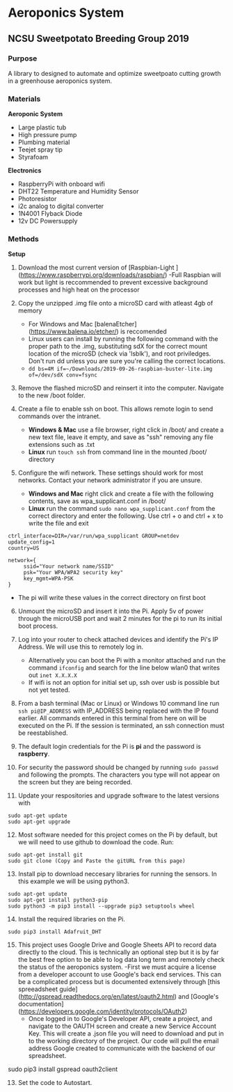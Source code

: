 # Aeroponics System
## NCSU Sweetpotato Breeding Group 2019


### Purpose

A library to designed to automate and optimize sweetpoato cutting growth in a greenhouse aeroponics system. 


### Materials

**Aeroponic System**
- Large plastic tub
- High pressure pump
- Plumbing material
- Teejet spray tip
- Styrafoam

**Electronics**
- RaspberryPi with onboard wifi
- DHT22 Temperature and Humidity Sensor
- Photoresistor
- i2c analog to digital converter
- 1N4001 Flyback Diode
- 12v DC Powersupply

### Methods

**Setup**
1. Download the most current version of [Raspbian-Light ] (https://www.raspberrypi.org/downloads/raspbian/)
      -Full Raspbian will work but light is reccommended to prevent excessive background processes and high heat on the processor
      
2. Copy the unzipped .img file onto a microSD card with atleast 4gb of memory
      - For Windows and Mac [balenaEtcher] (https://www.balena.io/etcher/) is reccomended
      - Linux users can install by running the following command with the proper path to the .img, substituting sdX for the correct mount location of the microSD (check via 'lsblk'), and root priviledges. Don't run dd unless you are sure you're calling the correct locations.
      - `dd bs=4M if=~/Downloads/2019-09-26-raspbian-buster-lite.img of=/dev/sdX conv=fsync`
      
3. Remove the flashed microSD and reinsert it into the computer. Navigate to the new /boot folder.

4. Create a file to enable ssh on boot. This allows remote login to send commands over the intranet.
      - **Windows & Mac** use a file browser, right click in /boot/ and create a new text file, leave it empty, and save as "ssh" removing any file extensions such as .txt
      - **Linux** run `touch ssh` from command line in the mounted /boot/ directory
      
5. Configure the wifi network. These settings should work for most networks. Contact your network administrator if you are unsure. 
      - **Windows and Mac** right click and create a file with the following contents, save as wpa_supplicant.conf in /boot/
      - **Linux** run the command `sudo nano wpa_supplicant.conf` from the correct directory and enter the following. Use ctrl + o and ctrl + x to write the file and exit
```
ctrl_interface=DIR=/var/run/wpa_supplicant GROUP=netdev
update_config=1
country=US

network={
     ssid="Your network name/SSID"
     psk="Your WPA/WPA2 security key"
     key_mgmt=WPA-PSK
}
```
  - The pi will write these values in the correct directory on first boot

6. Unmount the microSD and insert it into the Pi. Apply 5v of power through the microUSB port and wait 2 minutes for the pi to run its initial boot process. 

7. Log into your router to check attached devices and identify the Pi's IP Address. We will use this to remotely log in.
    - Alternatively you can boot the Pi with a monitor attached and run the command `ifconfig` and search for the line below wlan0 that writes out `inet X.X.X.X`
    - If wifi is not an option for initial set up, ssh over usb is possible but not yet tested. 

8. From a bash terminal (Mac or Linux) or Windows 10 command line run `ssh pi@IP_ADDRESS` with IP_ADDRESS being replaced with the IP found earlier. All commands entered in this terminal from here on will be executed on the Pi. If the session is terminated, an ssh connection must be reestablished. 

9. The default login credentials for the Pi is **pi** and the password is **raspberry**. 

10. For security the password should be changed by running `sudo passwd` and following the prompts. The characters you type will not appear on the screen but they are being recorded. 

11. Update your respositories and upgrade software to the latest versions with 
```
sudo apt-get update
sudo apt-get upgrade
```
12. Most software needed for this project comes on the Pi by default, but we will need to use github to download the code. Run:
```
sudo apt-get install git
sudo git clone (Copy and Paste the gitURL from this page)
```
13. Install pip to download neccesary libraries for running the sensors. In this example we will be using python3. 
 ```
sudo apt-get update
sudo apt-get install python3-pip
sudo python3 -m pip3 install --upgrade pip3 setuptools wheel
```
14. Install the required libraries on the Pi.
```
sudo pip3 install Adafruit_DHT

```

15. This project uses Google Drive and Google Sheets API to record data directly to the cloud. This is technically an optional step but it is by far the best free option to be able to log data long term and remotely check the status of the aeroponics system. 
      -First we must acquire a license from a developer account to use Google's back end services. This can be a complicated process but is documented extensively through [this spreeadsheet guide] (http://gspread.readthedocs.org/en/latest/oauth2.html) and [Google's documentation] (https://developers.google.com/identity/protocols/OAuth2)
      - Once logged in to Google's Developer API, create a project, and navigate to the OAUTH screen and create a new  Service Account Key. This will create a .json file you will need to download and put in to the working directory of the project. Our code will pull the email address Google created to communicate with the backend of our spreadsheet. 


sudo pip3 install gspread oauth2client

13. Set the code to Autostart.
